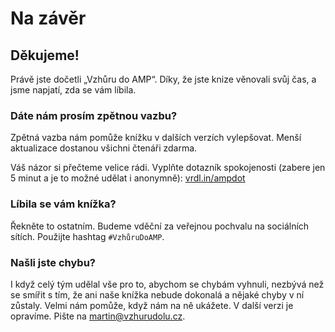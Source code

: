 # Na závěr

## Děkujeme!

Právě jste dočetli „Vzhůru do AMP“. Díky, že jste knize věnovali svůj čas, a jsme napjatí, zda se vám líbila.

### Dáte nám prosím zpětnou vazbu?

Zpětná vazba nám pomůže knížku v dalších verzích vylepšovat. Menší aktualizace dostanou všichni čtenáři zdarma.

Váš názor si přečteme velice rádi. Vyplňte dotazník spokojenosti (zabere jen 5 minut a je to možné udělat i anonymně): [vrdl.in/ampdot](https://forms.gle/b5CjRzDVL94swPXNA)

### Líbila se vám knížka?

Řekněte to ostatním. Budeme vděční za veřejnou pochvalu na sociálních sítích. Použijte hashtag `#VzhůruDoAMP`.

### Našli jste chybu?

I když celý tým udělal vše pro to, abychom se chybám vyhnuli, nezbývá než se smířit s tím, že ani naše knížka nebude dokonalá a nějaké chyby v ní zůstaly. Velmi nám pomůže, když nám na ně ukážete. V další verzi je opravíme. Pište na [martin@vzhurudolu.cz](mailto:martin@vzhurudolu.cz).
